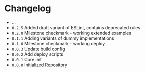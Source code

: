 # Changelog

* ...
* `0.2.5` Added draft variant of ESLint, contains deprecated rules
* `0.2.0` Milestone checkmark - working extended examples
* `0.1.1` Adding variants of dummy implementations
* `0.1.0` Milestone checkmark - working deploy
* `0.0.3` Update build config
* `0.0.2` Add deploy scripts
* `0.0.1` Core init
* `0.0.0` Initialized Repository
